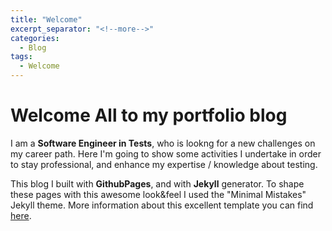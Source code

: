 ```yaml
---
title: "Welcome"
excerpt_separator: "<!--more-->"
categories:
  - Blog
tags:
  - Welcome
---
```


# Welcome All to my portfolio blog #

<!--more-->

I am a **Software Engineer in Tests**, who is lookng for a new challenges on my career path. Here I'm going to show some activities I undertake in order to stay professional, and enhance my expertise / knowledge about testing.

<!--more-->

This blog I built with **GithubPages**, and with **Jekyll** generator. To shape these pages with this awesome look&feel I used the "Minimal Mistakes" Jekyll theme. More information about this excellent template you can find [here](https://mmistakes.github.io/minimal-mistakes/).

